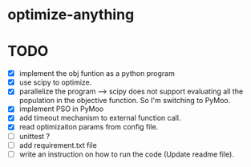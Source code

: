 # optimize-anything

# TODO
- [x] implement the obj funtion as a python program
- [x] use scipy to optimize.
- [x] parallelize the program --> scipy does not support evaluating all the population in the objective function. So I'm switching to PyMoo.
- [x] implement PSO in PyMoo
- [x] add timeout mechanism to external function call.
- [x] read optimizaiton params from config file.
- [ ] unittest ? 
- [ ] add requirement.txt file
- [ ] write an instruction on how to run the code (Update readme file).
